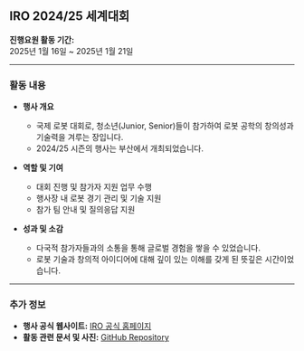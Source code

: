 ## IRO 2024/25 세계대회
**진행요원 활동 기간:**  
2025년 1월 16일 ~ 2025년 1월 21일  

---

### 활동 내용  
- **행사 개요**  
  - 국제 로봇 대회로, 청소년(Junior, Senior)들이 참가하여 로봇 공학의 창의성과 기술력을 겨루는 장입니다.
  - 2024/25 시즌의 행사는 부산에서 개최되었습니다.  

- **역할 및 기여**  
  - 대회 진행 및 참가자 지원 업무 수행  
  - 행사장 내 로봇 경기 관리 및 기술 지원  
  - 참가 팀 안내 및 질의응답 지원  

- **성과 및 소감**  
  - 다국적 참가자들과의 소통을 통해 글로벌 경험을 쌓을 수 있었습니다.  
  - 로봇 기술과 창의적 아이디어에 대해 깊이 있는 이해를 갖게 된 뜻깊은 시간이었습니다.  

---

### 추가 정보  
- **행사 공식 웹사이트:** [IRO 공식 홈페이지](https://iroc.kr/)  
- **활동 관련 문서 및 사진:** [GitHub Repository](https://github.com/beomdo-park/Portfolio/)  
